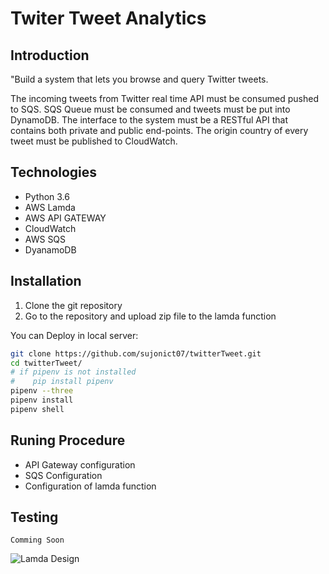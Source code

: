 # Twiter Tweet Analytics

## Introduction
"Build a system that lets you browse and query Twitter tweets.

The incoming tweets from Twitter real time API must be consumed pushed to SQS. SQS Queue must be consumed and tweets must be put into DynamoDB.
The interface to the system must be a RESTful API that contains both private and public end-points.
The origin country of every tweet must be published to CloudWatch.

## Technologies 
- Python 3.6
- AWS Lamda  
- AWS API GATEWAY
- CloudWatch
- AWS SQS
- DyanamoDB


## Installation
1. Clone the git repository
2. Go to the repository and upload zip file to the lamda function


You can Deploy in local server:
```bash
git clone https://github.com/sujonict07/twitterTweet.git
cd twitterTweet/
# if pipenv is not installed
#    pip install pipenv
pipenv --three
pipenv install
pipenv shell
```

## Runing Procedure
- API Gateway configuration
- SQS Configuration
- Configuration of lamda function


## Testing
```Comming Soon```

![Lamda Design](https://github.com/sujonict07/twitterTweet/blob/master/twitter_tweet.png) 

